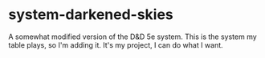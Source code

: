 system-darkened-skies
===

A somewhat modified version of the D&D 5e system. This is the system
my table plays, so I'm adding it. It's my project, I can do what I
want.
